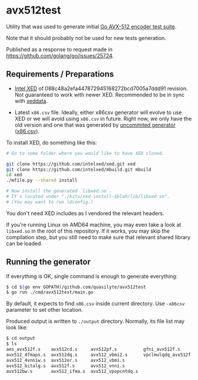 # avx512test

Utility that was used to generate initial [Go AVX-512 encoder test suite](https://github.com/golang/go/tree/master/src/cmd/asm/internal/asm/testdata/avx512enc).

Note that it should probably not be used for new tests generation.

Published as a response to request made in <https://github.com/golang/go/issues/25724>.

## Requirements / Preparations

* [Intel XED](https://github.com/intelxed/xed) of 088c48a2efa447872945168272bcd7005a7ddd91 revision.
  Not guaranteed to work with newer XED.
  Recommended to be in sync with [xeddata](https://github.com/golang/arch/blob/master/x86/xeddata/doc.go#L48).

* Latest `x86.csv` file. Ideally, either x86csv generator will evolve to use XED or we will
  avoid using `x86.csv` in future. Right now, we only have the old version and one that was generated
  by [uncommited generator](https://go-review.googlesource.com/c/arch/+/104496/) ([x86.csv](/x86.csv)).

To install XED, do something like this:

```sh
# Go to some folder where you would like to have XED cloned.

git clone https://github.com/intelxed/xed.git xed
git clone https://github.com/intelxed/mbuild.git mbuild
cd xed
./mfile.py --shared install

# Now install the generated `libxed.so`.
# It's located under "./kits/xed-install-$blah/lib/libxed.so".
# (You may want to run ldconfig.)
```

You don't need XED includes as I vendored the relevant headers.

If you're running Linux on AMD64 machine, you may even take a look at `libxed.so` in the root
of this repository. If it works, you may skip the compilation step, but you still need to
make sure that relevant shared library can be loaded.

## Running the generator

If everything is OK, single command is enough to generate everything:

```sh
$ cd $(go env GOPATH)/github.com/quasilyte/avx512test
$ go run ./cmd/avx512test/main.go
```

By default, it expects to find `x86.csv` inside current directory.
Use `-x86csv` parameter to set other location.

Produced output is written to `./output` directory.
Normally, its file list may look like:

```sh
$ cd output
$ ls
aes_avx512f.s    avx512cd.s     avx512pf.s          gfni_avx512f.s
avx512_4fmaps.s  avx512dq.s     avx512_vbmi2.s      vpclmulqdq_avx512f.s
avx512_4vnniw.s  avx512er.s     avx512_vbmi.s
avx512_bitalg.s  avx512f.s      avx512_vnni.s
avx512bw.s       avx512_ifma.s  avx512_vpopcntdq.s
```
